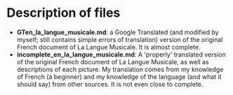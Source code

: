 # Description of files

- **GTen_la_langue_musicale.md**: a Google Translated (and modified by myself; still contains simple errors of translation) version of the original French document of La Langue Musicale. It is almost complete.
- **incomplete_en_la_langue_musicale.md**: A 'properly' translated version of the original French document of La Langue Musicale, as well as descriptions of each picture. My translation comes from my knowledge of French (a beginner) and my knowledge of the language (and what it should say) from other sources. It is not even close to complete.
